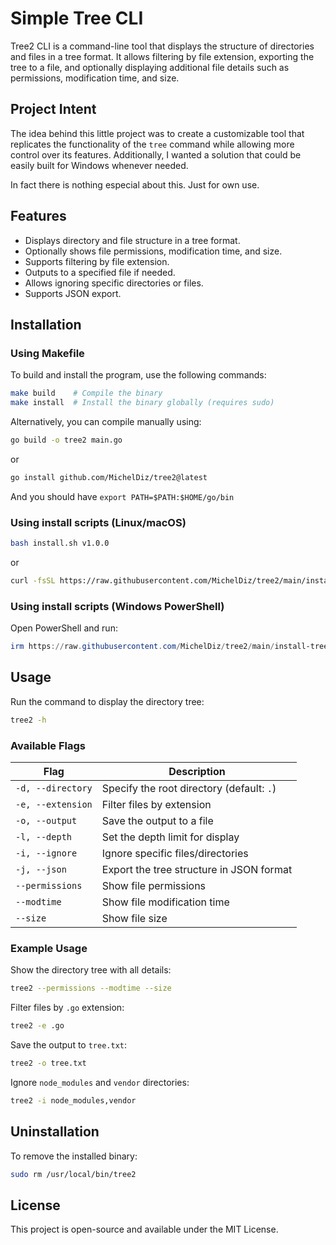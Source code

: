 # Simple Tree CLI

Tree2 CLI is a command-line tool that displays the structure of directories and files in a tree format. It allows filtering by file extension, exporting the tree to a file, and optionally displaying additional file details such as permissions, modification time, and size.

## Project Intent
The idea behind this little project was to create a customizable tool that replicates the functionality of the `tree` command while allowing more control over its features. Additionally, I wanted a solution that could be easily built for Windows whenever needed.

In fact there is nothing especial about this. Just for own use.


## Features
- Displays directory and file structure in a tree format.
- Optionally shows file permissions, modification time, and size.
- Supports filtering by file extension.
- Outputs to a specified file if needed.
- Allows ignoring specific directories or files.
- Supports JSON export.

## Installation
### Using Makefile
To build and install the program, use the following commands:
```sh
make build    # Compile the binary
make install  # Install the binary globally (requires sudo)
```

Alternatively, you can compile manually using:
```sh
go build -o tree2 main.go
```
or

```sh
go install github.com/MichelDiz/tree2@latest
```

And you should have `export PATH=$PATH:$HOME/go/bin`

### Using install scripts (Linux/macOS)

```sh
bash install.sh v1.0.0
```
or

```sh
curl -fsSL https://raw.githubusercontent.com/MichelDiz/tree2/main/install.sh | bash
```

### Using install scripts (Windows PowerShell)

Open PowerShell and run:

```powershell
irm https://raw.githubusercontent.com/MichelDiz/tree2/main/install-tree2.ps1 | iex
```

## Usage

Run the command to display the directory tree:
```sh
tree2 -h
```

### Available Flags
| Flag | Description |
|------|-------------|
| `-d, --directory` | Specify the root directory (default: `.`) |
| `-e, --extension` | Filter files by extension |
| `-o, --output` | Save the output to a file |
| `-l, --depth` | Set the depth limit for display |
| `-i, --ignore` | Ignore specific files/directories |
| `-j, --json` | Export the tree structure in JSON format |
| `--permissions` | Show file permissions |
| `--modtime` | Show file modification time |
| `--size` | Show file size |

### Example Usage
Show the directory tree with all details:
```sh
tree2 --permissions --modtime --size
```

Filter files by `.go` extension:
```sh
tree2 -e .go
```

Save the output to `tree.txt`:
```sh
tree2 -o tree.txt
```

Ignore `node_modules` and `vendor` directories:
```sh
tree2 -i node_modules,vendor
```

## Uninstallation
To remove the installed binary:
```sh
sudo rm /usr/local/bin/tree2
```

## License
This project is open-source and available under the MIT License.
